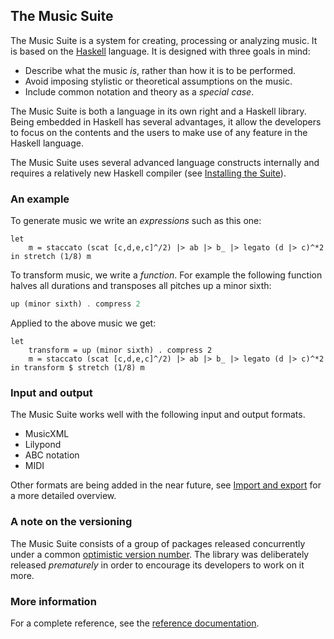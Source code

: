 

## The Music Suite

The Music Suite is a system for creating, processing or analyzing music. It is based on the [Haskell][Haskell] language. It is designed with three goals in mind:

* Describe what the music *is*, rather than how it is to be performed.
* Avoid imposing stylistic or theoretical assumptions on the music.
* Include common notation and theory as a *special case*.

The Music Suite is both a language in its own right and a Haskell library. Being embedded in Haskell has several advantages, it allow the developers to focus on the contents and the users to make use of any feature in the Haskell language.

The Music Suite uses several advanced language constructs internally and requires a relatively new Haskell compiler (see [Installing the Suite](#installing-the-suite)).


### An example

To generate music we write an *expressions* such as this one:

```music+haskell
let
    m = staccato (scat [c,d,e,c]^/2) |> ab |> b_ |> legato (d |> c)^*2
in stretch (1/8) m
```

To transform music, we write a *function*. For example the following function halves all durations and transposes all pitches up a minor sixth:

```haskell
up (minor sixth) . compress 2
```

Applied to the above music we get:

```music
let
    transform = up (minor sixth) . compress 2
    m = staccato (scat [c,d,e,c]^/2) |> ab |> b_ |> legato (d |> c)^*2
in transform $ stretch (1/8) m
```

### Input and output

The Music Suite works well with the following input and output formats.

* MusicXML
* Lilypond
* ABC notation
* MIDI

Other formats are being added in the near future, see [Import and export](#import-and-export) for a more detailed overview.

### A note on the versioning

The Music Suite consists of a group of packages released concurrently under a common [optimistic version number](http://optver.hanshoglund.org/). The library was deliberately released *prematurely* in order to encourage its developers to work on it more.

### More information

For a complete reference, see the [reference documentation](/docs/api).


<!--
For an introduction, see [User Guide](User-Guide).
-->

[Haskell]:      http://www.haskell.org/haskellwiki/Haskell
[Haskore]:      http://www.haskell.org/haskellwiki/Haskore
[Euterpea]:     http://haskell.cs.yale.edu/euterpea
[Diagrams]:     http://projects.haskell.org/diagrams
[Reactive]:     http://hackage.haskell.org/package/reactive

